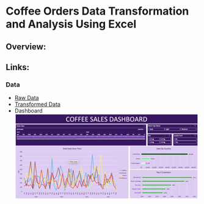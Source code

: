 # Coffee Orders Data Transformation and Analysis Using Excel

## Overview:

## Links:
### Data
- [Raw Data](https://github.com/mkweonn/coffee-orders-excel/blob/main/coffeeOrdersData.xlsx)
- [Transformed Data](https://github.com/mkweonn/coffee-orders-excel/blob/main/coffeeOrdersProject.xlsx)
- Dashboard
![Coffee Orders Dashboard](https://github.com/mkweonn/coffee-orders-excel/blob/main/coffee_dashboard.png)
